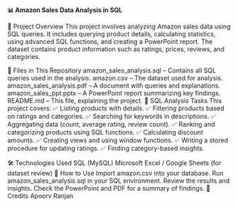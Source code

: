 **📊 Amazon Sales Data Analysis in SQL**


📌 Project Overview
This project involves analyzing Amazon sales data using SQL queries. It includes querying product details, calculating statistics, using advanced SQL functions, and creating a PowerPoint report. The dataset contains product information such as ratings, prices, reviews, and categories.

📂 Files in This Repository
amazon_sales_analysis.sql – Contains all SQL queries used in the analysis.
amazon.csv – The dataset used for analysis.
amazon_sales_analysis.pdf – A document with queries and explanations.
amazon_sales_ppt.pptx – A PowerPoint report summarizing key findings.
README.md – This file, explaining the project.
📜 SQL Analysis Tasks
This project covers:
✅ Listing products with details.
✅ Filtering products based on ratings and categories.
✅ Searching for keywords in descriptions.
✅ Aggregating data (count, average rating, review count).
✅ Ranking and categorizing products using SQL functions.
✅ Calculating discount amounts.
✅ Creating views and using window functions.
✅ Writing a stored procedure for updating ratings.
✅ Finding category-based insights.

🛠️ Technologies Used
SQL (MySQL)
Microsoft Excel / Google Sheets (for dataset review)
📌 How to Use
Import amazon.csv into your database.
Run amazon_sales_analysis.sql in your SQL environment.
Review the results and insights.
Check the PowerPoint and PDF for a summary of findings.
🌟 Credits
Apoorv Ranjan

